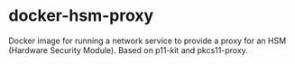 # docker-hsm-proxy
Docker image for running a network service to provide a proxy for an HSM (Hardware Security Module). Based on p11-kit and pkcs11-proxy.

